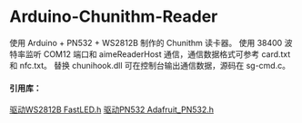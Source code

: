 # Arduino-Chunithm-Reader
使用 Arduino + PN532 + WS2812B 制作的 Chunithm 读卡器。 
使用 38400 波特率监听 COM12 端口和 aimeReaderHost 通信，通信数据格式可参考 card.txt 和 nfc.txt。
替换 chunihook.dll 可在控制台输出通信数据，源码在 sg-cmd.c。

#### 引用库：  
[驱动WS2812B FastLED.h](https://github.com/FastLED/FastLED)
[驱动PN532 Adafruit_PN532.h](https://github.com/adafruit/Adafruit-PN532)
